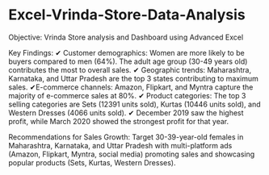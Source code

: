 # Excel-Vrinda-Store-Data-Analysis

Objective: Vrinda Store analysis and Dashboard using Advanced Excel

Key Findings: 
✔ Customer demographics: Women are more likely to be buyers compared to men (64%). The adult age group (30-49 years old) contributes the most to overall sales.
✔ Geographic trends: Maharashtra, Karnataka, and Uttar Pradesh are the top 3 states contributing to maximum sales. 
✔E-commerce channels: Amazon, Flipkart, and Myntra capture the majority of e-commerce sales at 80%. 
✔ Product categories: The top 3 selling categories are Sets (12391 units sold), Kurtas (10446 units sold), and Western Dresses (4066 units sold). ✔ December 2019 saw the highest profit, while March 2020 showed the strongest profit for that year. 

Recommendations for Sales Growth: 
Target 30-39-year-old females in Maharashtra, Karnataka, and Uttar Pradesh with multi-platform ads (Amazon, Flipkart, Myntra, social media) promoting sales and showcasing popular products (Sets, Kurtas, Western Dresses).

